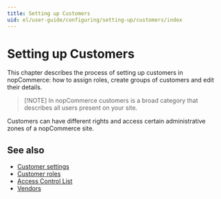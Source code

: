 ```yaml
---
title: Setting up Customers
uid: el/user-guide/configuring/setting-up/customers/index
---
```


# Setting up Customers

This chapter describes the process of setting up customers in nopCommerce: how to assign roles, create groups of customers and edit their details.

> [!NOTE] In nopCommerce customers is a broad category that describes all users present on your site.

Customers can have different rights and access certain administrative zones of a nopCommerce site.

## See also

- [Customer settings](xref:el/user-guide/configuring/setting-up/customers/settings)
- [Customer roles](xref:el/user-guide/configuring/setting-up/customers/customer-roles)
- [Access Control List](xref:el/user-guide/configuring/setting-up/customers/acl)
- [Vendors](xref:el/user-guide/configuring/setting-up/customers/vendors/index)